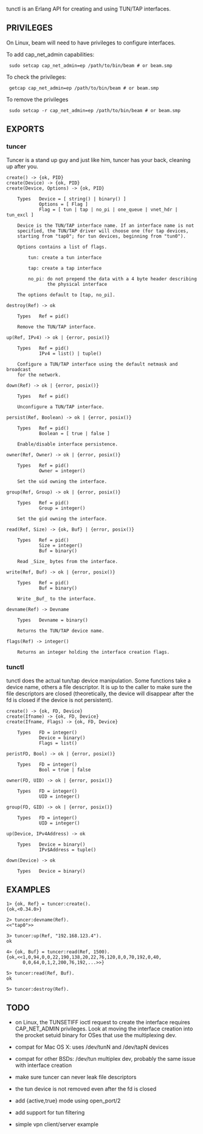 
tunctl is an Erlang API for creating and using TUN/TAP interfaces.


## PRIVILEGES

On Linux, beam will need to have privileges to configure interfaces.

To add cap_net_admin capabilities:

     sudo setcap cap_net_admin=ep /path/to/bin/beam # or beam.smp

To check the privileges:

     getcap cap_net_admin=ep /path/to/bin/beam # or beam.smp

To remove the privileges

     sudo setcap -r cap_net_admin=ep /path/to/bin/beam # or beam.smp


## EXPORTS

### tuncer

Tuncer is a stand up guy and just like him, tuncer has your back,
cleaning up after you.

    create() -> {ok, PID}
    create(Device) -> {ok, PID}
    create(Device, Options) -> {ok, PID}
    
        Types   Device = [ string() | binary() ]
                Options = [ Flag ]
                Flag = [ tun | tap | no_pi | one_queue | vnet_hdr | tun_excl ]
    
        Device is the TUN/TAP interface name. If an interface name is not
        specified, the TUN/TAP driver will choose one (for tap devices,
        starting from "tap0"; for tun devices, beginning from "tun0").
    
        Options contains a list of flags.
    
            tun: create a tun interface
    
            tap: create a tap interface
    
            no_pi: do not prepend the data with a 4 byte header describing
                   the physical interface
    
        The options default to [tap, no_pi].
    
    destroy(Ref) -> ok
    
        Types   Ref = pid()
    
        Remove the TUN/TAP interface.
    
    up(Ref, IPv4) -> ok | {error, posix()}
    
        Types   Ref = pid()
                IPv4 = list() | tuple()
    
        Configure a TUN/TAP interface using the default netmask and broadcast
        for the network.
    
    down(Ref) -> ok | {error, posix()}
    
        Types   Ref = pid()
    
        Unconfigure a TUN/TAP interface.
    
    persist(Ref, Boolean) -> ok | {error, posix()}
    
        Types   Ref = pid()
                Boolean = [ true | false ]
    
        Enable/disable interface persistence.
    
    owner(Ref, Owner) -> ok | {error, posix()}
    
        Types   Ref = pid()
                Owner = integer()
    
        Set the uid owning the interface.
    
    group(Ref, Group) -> ok | {error, posix()}
    
        Types   Ref = pid()
                Group = integer()
    
        Set the gid owning the interface.
    
    read(Ref, Size) -> {ok, Buf} | {error, posix()}
    
        Types   Ref = pid()
                Size = integer()
                Buf = binary()
    
        Read _Size_ bytes from the interface.
    
    write(Ref, Buf) -> ok | {error, posix()}
    
        Types   Ref = pid()
                Buf = binary()
    
        Write _Buf_ to the interface.
    
    devname(Ref) -> Devname
    
        Types   Devname = binary()
    
        Returns the TUN/TAP device name.
    
    flags(Ref) -> integer()
    
        Returns an integer holding the interface creation flags.

### tunctl

tunctl does the actual tun/tap device manipulation. Some functions take
a device name, others a file descriptor. It is up to the caller to make
sure the file descriptors are closed (theoretically, the device will
disappear after the fd is closed if the device is not persistent).

    create() -> {ok, FD, Device}
    create(Ifname) -> {ok, FD, Device}
    create(Ifname, Flags) -> {ok, FD, Device}

        Types   FD = integer()
                Device = binary()
                Flags = list()

    peristFD, Bool) -> ok | {error, posix()}

        Types   FD = integer()
                Bool = true | false

    owner(FD, UID) -> ok | {error, posix()}

        Types   FD = integer()
                UID = integer()

    group(FD, GID) -> ok | {error, posix()}

        Types   FD = integer()
                UID = integer()

    up(Device, IPv4Address) -> ok

        Types   Device = binary()
                IPv$Address = tuple()

    down(Device) -> ok

        Types   Device = binary()


## EXAMPLES

    1> {ok, Ref} = tuncer:create().
    {ok,<0.34.0>}

    2> tuncer:devname(Ref).
    <<"tap0">>

    3> tuncer:up(Ref, "192.168.123.4").
    ok

    4> {ok, Buf} = tuncer:read(Ref, 1500).
    {ok,<<1,0,94,0,0,22,190,138,20,22,76,120,8,0,70,192,0,40,
          0,0,64,0,1,2,200,76,192,...>>}

    5> tuncer:read(Ref, Buf).
    ok

    5> tuncer:destroy(Ref).

## TODO

* on Linux, the TUNSETIFF ioctl request to create the interface requires
  CAP_NET_ADMIN privileges. Look at moving the interface creation into
  the procket setuid binary for OSes that use the multiplexing dev.

* compat for Mac OS X: uses /dev/tunN and /dev/tapN devices

* compat for other BSDs: /dev/tun multiplex dev, probably the same issue
  with interface creation

* make sure tuncer can never leak file descriptors

* the tun device is not removed even after the fd is closed

* add {active,true} mode using open_port/2

* add support for tun filtering

* simple vpn client/server example
